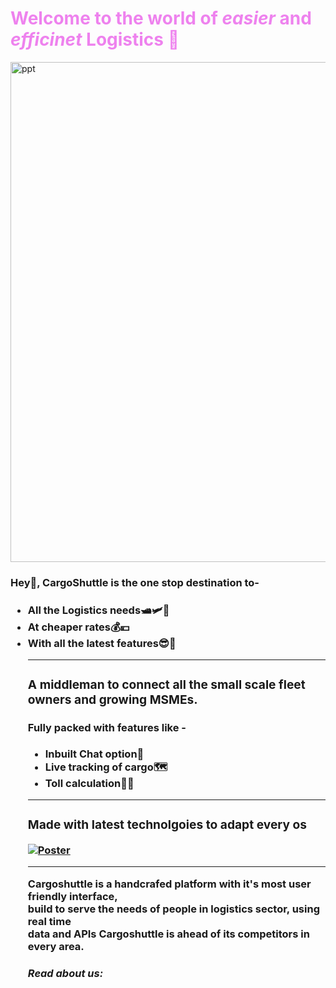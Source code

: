 <h1> <font color="violet">Welcome to the world of <b><em>easier</em></b> and <b><em>efficinet</em></b> Logistics 🚚</font></h1>
<a href="https://ibb.co/ZMP8vYj"><img src="https://i.ibb.co/NyPjfmv/ppt.png" alt="ppt" border="0" width="800px"></a>
<h3>Hey👋, CargoShuttle is the one stop destination to-<h3>
<ul>
  <li>All the Logistics needs🛥🛩🚃</li>
  <li>At cheaper rates💰💴</li>
  <li>With all the latest features😎🤩</li>
<hr color="red">
<h3>A middleman to connect all the small scale fleet owners and growing MSMEs.</h3>
<h4>Fully packed with features like -</h4> 
<ul type="disc">
  <li>Inbuilt Chat option📱</li>
  <li>Live tracking of cargo🗺</li>
  <li>Toll calculation🚥🚏</li>
</ul>
<hr>
<h3>Made with latest technolgoies to adapt every os</h3>
<a href="https://ibb.co/FJrpw9p"><img src="https://i.ibb.co/MpvdVbd/Poster.png" alt="Poster" border="0"></a>
<hr>
<p>Cargoshuttle is a handcrafed platform with it's most user friendly interface, 
<br>build to serve the needs of people in logistics sector, using real time 
<br>data and APIs Cargoshuttle is ahead of its competitors in every area.</p>
<h5>Read about us:</h5>
